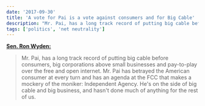 ```yaml
---
date: '2017-09-30'
title: 'A vote for Pai is a vote against consumers and for Big Cable'
description: "Mr. Pai, has a long track record of putting big cable before consumers, big corporations above small businesses and pay-to-play over the free and open internet."
tags: ['politics', 'net neutrality']
---
```


**[Sen. Ron Wyden:](https://medium.com/@RonWyden/a-vote-for-pai-is-a-vote-against-consumers-and-for-big-cable-3ca8147bcf84)**

> Mr. Pai, has a long track record of putting big cable before consumers, big corporations above small businesses and pay-to-play over the free and open internet. Mr. Pai has betrayed the American consumer at every turn and has an agenda at the FCC that makes a mockery of the moniker: Independent Agency. He's on the side of big cable and big business, and hasn't done much of anything for the rest of us.<!-- excerpt -->
